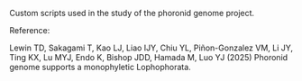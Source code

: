 Custom scripts used in the study of the phoronid genome project.

Reference:

Lewin TD, Sakagami T, Kao LJ, Liao IJY, Chiu YL, Piñon-Gonzalez VM, Li JY, Ting KX, Lu MYJ, Endo K, Bishop JDD, Hamada M, Luo YJ (2025) Phoronid genome supports a monophyletic Lophophorata.
